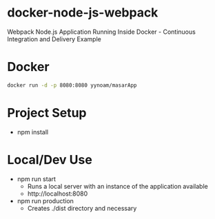 # docker-node-js-webpack
Webpack Node.js Application Running Inside Docker - Continuous Integration and Delivery Example

# Docker
```bash
docker run -d -p 8080:8080 yynoam/masarApp
```


# Project Setup
* npm install


# Local/Dev Use 
* npm run start
  * Runs a local server with an instance of the application available
  * http://localhost:8080
* npm run production
  * Creates ./dist directory and necessary


